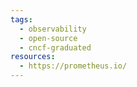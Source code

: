 ```yaml
---
tags:
  - observability
  - open-source
  - cncf-graduated
resources:
  - https://prometheus.io/
---
```

